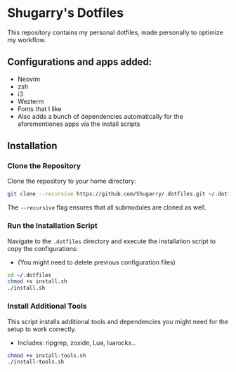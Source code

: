 # Shugarry's Dotfiles

This repository contains my personal dotfiles, made personally to optimize my workflow.  

## Configurations and apps added:

- Neovim
- zsh
- i3
- Wezterm
- Fonts that I like
- Also adds a bunch of dependencies automatically for the aforementiones apps via the install scripts


## Installation


### Clone the Repository

Clone the repository to your home directory:

```bash
git clone --recursive https://github.com/Shugarry/.dotfiles.git ~/.dotfiles
```

The `--recursive` flag ensures that all submodules are cloned as well.


### Run the Installation Script

Navigate to the `.dotfiles` directory and execute the installation script to copy the configurations:
- (You might need to delete previous configuration files)

```bash
cd ~/.dotfiles
chmod +x install.sh
./install.sh
```


### Install Additional Tools

This script installs additional tools and dependencies you might need for the setup to work correctly.
- Includes: ripgrep, zoxide, Lua, luarocks...

```bash
chmod +x install-tools.sh
./install-tools.sh
```
